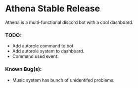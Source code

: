 # Athena Stable Release

Athena is a multi-functional discord bot with a cool dashboard.

### TODO:

- Add autorole command to bot.
- Add autorole system to dashboard.
- Command used event.

### Known Bug(s):

- Music system has bunch of unidentifed problems.
